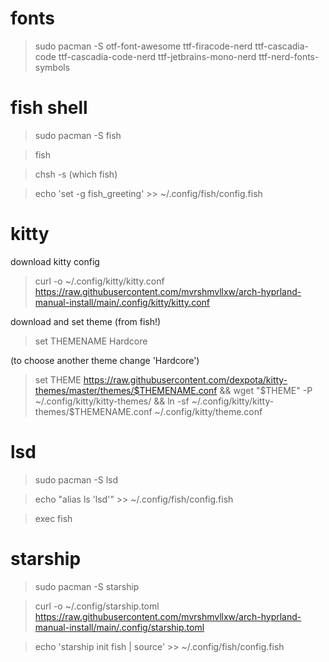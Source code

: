 # fonts

> sudo pacman -S otf-font-awesome ttf-firacode-nerd ttf-cascadia-code ttf-cascadia-code-nerd ttf-jetbrains-mono-nerd ttf-nerd-fonts-symbols

# fish shell

> sudo pacman -S fish

> fish

> chsh -s (which fish)

> echo 'set -g fish_greeting' >> ~/.config/fish/config.fish

# kitty

download kitty config 

> curl -o ~/.config/kitty/kitty.conf https://raw.githubusercontent.com/mvrshmvllxw/arch-hyprland-manual-install/main/.config/kitty/kitty.conf

download and set theme (from fish!)

> set THEMENAME Hardcore

(to choose another theme change 'Hardcore')

> set THEME https://raw.githubusercontent.com/dexpota/kitty-themes/master/themes/$THEMENAME.conf && wget "$THEME" -P ~/.config/kitty/kitty-themes/ && ln -sf ~/.config/kitty/kitty-themes/$THEMENAME.conf ~/.config/kitty/theme.conf

# lsd

> sudo pacman -S lsd

> echo "alias ls 'lsd'" >> ~/.config/fish/config.fish

> exec fish

# starship

> sudo pacman -S starship

> curl -o ~/.config/starship.toml https://raw.githubusercontent.com/mvrshmvllxw/arch-hyprland-manual-install/main/.config/starship.toml

> echo 'starship init fish | source' >> ~/.config/fish/config.fish



